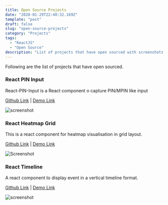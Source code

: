 ```yaml
---
title: Open Source Projects
date: "2020-01-29T22:40:32.169Z"
template: "post"
draft: false
slug: "open-source-projects"
category: "Projects"
tags:
  - "ReactJS"
  - "Open Source"
description: "List of projects that have open sourced with screenshots and links."
---
```


Following are the list of projects that have open sourced.


### React PIN Input

React-PIN-Input is a React component o capture PIN/MPIN like input

[Github Link](https://github.com/arunghosh/react-heatmap-grid)
| [Demo Link](https://codesandbox.io/s/8jnlxw359)


![screenshot](https://github.com/arunghosh/react-pin-input/raw/master/docs/pin.png)


### React Heatmap Grid

This is a react component for heatmap visualisation in grid layout.

[Github Link](https://github.com/arunghosh/react-heatmap-grid) | [Demo Link](https://codesandbox.io/s/r4rvwkl3yn)

![Screenshot](https://github.com/arunghosh/react-heatmap-grid/raw/master/docs/heatmap.png)

### React Timeline

 A react component to display event in a vertical timeline format.

[Github Link](https://github.com/arunghosh/react-time-line) | [Demo Link](https://codesandbox.io/s/react-timeline-2y11e)

![screenshot](https://github.com/arunghosh/react-time-line/raw/master/docs/timeline.png)
